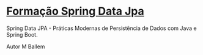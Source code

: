 #  [Formação Spring Data Jpa](https://www.udemy.com/course/formacao-spring-data-jpa-com-spring-boot)

Spring Data JPA - Práticas Modernas de Persistência de Dados com Java e Spring Boot.

Autor M Ballem

